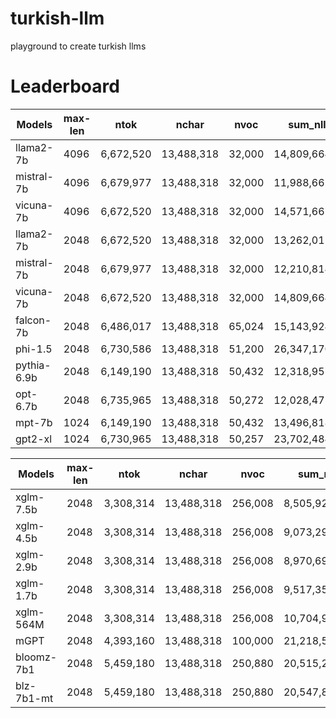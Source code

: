 # turkish-llm
playground to create turkish llms

# Leaderboard

| Models     | max-len  | ntok      | nchar      | nvoc   | sum_nll       | sum_bits     | nll/tok | nll/char | token_ppl | char_ppl | bits/tok | bits/char |
|------------|----------|-----------|------------|--------|---------------|--------------|---------|----------|-----------|----------|----------|-----------|
| llama2-7b  |    4096  | 6,672,520 | 13,488,318 | 32,000 |  14,809,664.0 | 21,365,828.0 | 2.2195  | 1.097962 | 9.2027    | 2.9980   | 3.2021   | 1.5840    |
| mistral-7b |    4096  | 6,679,977 | 13,488,318 | 32,000 |  11,988,665.0 | 17,295,988.0 | 1.7653  | 0.888818 | 5.8438    | 2.4322   | 2.5469   | 1.2822    |
| vicuna-7b  |    4096  | 6,672,520 | 13,488,318 | 32,000 |  14,571,667.0 | 21,022,472.0 | 2.1838  | 1.080317 | 8.8802    | 2.9456   | 3.1506   | 1.5585    |
| llama2-7b  |    2048  | 6,672,520 | 13,488,318 | 32,000 |  13,262,011.0 | 19,133,038.0 | 1.9875  | 0.983222 | 7.2976    | 2.6730   | 2.8674   | 1.4184    |
| mistral-7b |    2048  | 6,679,977 | 13,488,318 | 32,000 |  12,210,814.0 | 17,616,480.0 | 1.7980  | 0.905288 | 6.0381    | 2.4726   | 2.5941   | 1.3060    |
| vicuna-7b  |    2048  | 6,672,520 | 13,488,318 | 32,000 |  14,809,664.0 | 21,365,828.0 | 2.2195  | 1.097962 | 9.2027    | 2.9980   | 3.2020   | 1.5840    |
| falcon-7b  |    2048  | 6,486,017 | 13,488,318 | 65,024 |  15,143,924.0 | 21,848,064.0 | 2.3348  | 1.122743 | 10.327    | 3.0732   | 3.3684   | 1.6197    |
| phi-1.5    |    2048  | 6,730,586 | 13,488,318 | 51,200 |  26,347,170.0 | 38,010,932.0 | 3.9145  | 1.953332 | 50.126    | 7.0521   | 5.6474   | 2.8180    |
| pythia-6.9b|    2048  | 6,149,190 | 13,488,318 | 50,432 |  12,318,955.0 | 17,772,496.0 | 2.0033  | 0.913305 | 7.4138    | 2.4925   | 2.8902   | 1.3176    |
| opt-6.7b   |    2048  | 6,735,965 | 13,488,318 | 50,272 |  12,028,472.0 | 17,353,416.0 | 1.7857  | 0.891769 | 5.9638    | 2.4394   | 2.5762   | 1.2865    |
| mpt-7b     |    1024  | 6,149,190 | 13,488,318 | 50,432 |  13,496,818.0 | 19,471,792.0 | 2.1948  | 1.000630 | 8.9790    | 2.7199   | 3.1665   | 1.4436    |
| gpt2-xl    |    1024  | 6,730,965 | 13,488,318 | 50,257 |  23,702,484.0 | 34,195,456.0 | 3.5214  | 1.757260 | 33.832    | 5.7965   | 5.0803   | 2.5351    |


| Models     | max-len  | ntok      | nchar      | nvoc   | sum_nll       | sum_bits     | nll/tok | nll/char | token_ppl | char_ppl | bits/tok | bits/char |
|------------|----------|-----------|------------|--------|---------------|--------------|---------|----------|-----------|----------|----------|-----------|
| xglm-7.5b  |    2048  | 3,308,314 | 13,488,318 | 256,008|   8,505,928.0 | 12,271,460.0 | 2.5710  | 0.630614 | 13.079    | 1.8787   | 3.7092   | 0.9097    |
| xglm-4.5b  |    2048  | 3,308,314 | 13,488,318 | 256,008|   9,073,295.0 | 13,089,998.0 | 2.7425  | 0.672677 | 15.526    | 1.9594   | 3.9566   | 0.9704    |
| xglm-2.9b  |    2048  | 3,308,314 | 13,488,318 | 256,008|   8,970,696.0 | 12,941,978.0 | 2.7115  | 0.665071 | 15.052    | 1.9446   | 3.9119   | 0.9594    |
| xglm-1.7b  |    2048  | 3,308,314 | 13,488,318 | 256,008|   9,517,353.0 | 13,730,638.0 | 2.8767  | 0.705599 | 17.757    | 2.0250   | 4.1503   | 1.0179    |
| xglm-564M  |    2048  | 3,308,314 | 13,488,318 | 256,008|  10,704,995.0 | 15,444,043.0 | 3.2357  | 0.793649 | 25.426    | 2.2114   | 4.6682   | 1.1449    |
| mGPT       |    2048  | 4,393,160 | 13,488,318 | 100,000|  21,218,566.0 | 30,611,920.0 | 4.8299  | 1.573106 | 125.19    | 4.8216   | 6.9680   | 2.2695    |
| bloomz-7b1 |    2048  | 5,459,180 | 13,488,318 | 250,880|  20,515,212.0 | 29,597,194.0 | 3.7579  | 1.520961 | 42.859    | 4.5766   | 5.4215   | 2.1942    |
| blz-7b1-mt |    2048  | 5,459,180 | 13,488,318 | 250,880|  20,547,892.0 | 29,644,342.0 | 3.7639  | 1.523384 | 43.116    | 4.5877   | 5.4301   | 2.1977    |
